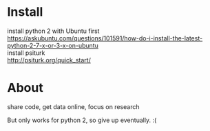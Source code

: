 # Install  
install python 2 with Ubuntu first    
https://askubuntu.com/questions/101591/how-do-i-install-the-latest-python-2-7-x-or-3-x-on-ubuntu   
install psiturk   
http://psiturk.org/quick_start/    

# About     
share code, get data online, focus on research   

But only works for python 2, so give up eventually. :( 
